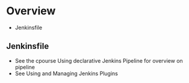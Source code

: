 # Overview
* Jenkinsfile

## Jenkinsfile
* See the cpourse Using declarative Jenkins Pipeline for overview on pipeline
* See Using and Managing Jenkins Plugins

